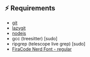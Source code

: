 ## ⚡️ Requirements

- [git](https://www.theodinproject.com/lessons/foundations-setting-up-git#step-12-install-git)
- [lazygit](https://github.com/jesseduffield/lazygit?tab=readme-ov-file#installation)
- [nodejs](https://www.theodinproject.com/lessons/foundations-installing-node-js#installing-nvm)
- gcc (treesitter) [sudo]
- ripgrep (telescope live grep) [sudo]
- [FiraCode Nerd Font - regular](https://github.com/ryanoasis/nerd-fonts/releases/download/v3.3.0/FiraCode.zip)
